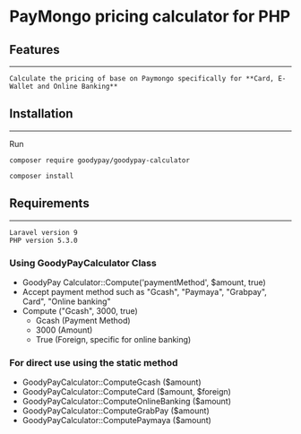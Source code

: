# PayMongo pricing calculator for PHP

## Features
------------
```
Calculate the pricing of base on Paymongo specifically for **Card, E-Wallet and Online Banking**
```
## Installation
------------
Run

```
composer require goodypay/goodypay-calculator

composer install
```

## Requirements
------------

```
Laravel version 9
PHP version 5.3.0

```
### Using GoodyPayCalculator Class
- GoodyPay Calculator::Compute('paymentMethod', $amount, true)
- Accept payment method such as "Gcash", "Paymaya", "Grabpay", Card", "Online banking"
- Compute ("Gcash", 3000, true)
    - Gcash (Payment Method)
    - 3000 (Amount)
    - True (Foreign, specific for online banking)

### For direct use using the static method

- GoodyPayCalculator::ComputeGcash ($amount)
- GoodyPayCalculator::ComputeCard ($amount, $foreign)
- GoodyPayCalculator::ComputeOnlineBanking ($amount)
- GoodyPayCalculator::ComputeGrabPay ($amount)
- GoodyPayCalculator::ComputePaymaya ($amount)


